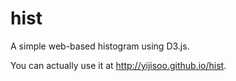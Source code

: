 hist
====

A simple web-based histogram using D3.js.

You can actually use it at http://yijisoo.github.io/hist.
